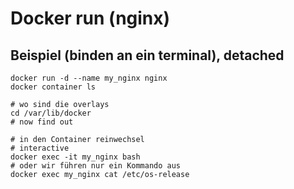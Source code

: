 # Docker run  (nginx) 

## Beispiel (binden an ein terminal), detached

```
docker run -d --name my_nginx nginx
docker container ls 
```

```
# wo sind die overlays
cd /var/lib/docker
# now find out 
```


```
# in den Container reinwechsel
# interactive 
docker exec -it my_nginx bash 
# oder wir führen nur ein Kommando aus
docker exec my_nginx cat /etc/os-release

```
